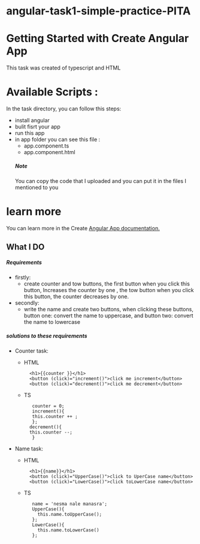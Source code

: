 # angular-task1-simple-practice-PITA
# Getting Started with Create Angular App
This task was created of typescript and HTML

# Available Scripts :
In the task directory, you can follow this steps:
- install angular 
- bulit fisrt your app 
- run this app 
- in app folder you can see this file : 
  - app.component.ts
  - app.component.html
  ##### Note
  You can copy the code that I uploaded and you can put it in the files I mentioned to you

# learn more 
You can learn more in the Create [Angular App documentation.](https://angular.io/cli)

## What I DO
##### Requirements
- firstly: 
  - create counter and tow buttons, the first button when you click this button, Increases the counter by one , the tow button when you click this button, the counter decreases by one.
- secondly:   
  - write the name and create two buttons, when clicking these buttons, button one: convert the name to uppercase, and  button two: convert the name to lowercase

##### solutions to these requirements
 - Counter task: 
   - HTML
           
           <h1>{{counter }}</h1>
           <button (click)="increment()">click me increment</button>
           <button (click)="decrement()">click me decrement</button>   
           
   - TS
            
            counter = 0;
            increment(){
            this.counter ++ ;
            };
           decrement(){
           this.counter --;
            }
            
            
            
- Name  task: 
   - HTML
         
           <h1>{{name}}</h1>
           <button (click)="UpperCase()">click to UperCase name</button>
           <button (click)="LowerCase()">click toLowerCase name</button>
           
   - TS
            
            name = 'nesma nale manasra';
            UpperCase(){
              this.name.toUpperCase();
            };
            LowerCase(){
              this.name.toLowerCase()
            };
